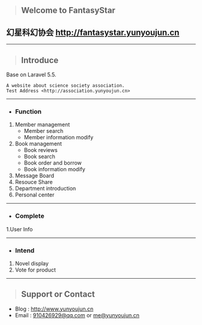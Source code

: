 > ## Welcome to FantasyStar
## 幻星科幻协会 <http://fantasystar.yunyoujun.cn>

---

> ## Introduce
 
Base on Laravel 5.5.

    A website about science society association.
    Test Address <http://association.yunyoujun.cn>

---

- ### Function
1. Member management
    * Member search
    * Member information modify
2. Book management
    * Book reviews
    * Book search
    * Book order and borrow
    * Book information modify
3. Message Board
4. Resouce Share
5. Department introduction
6. Personal center

---

- ### Complete

1.User Info

---

- ### Intend
1. Novel display
2. Vote for product

---

> ## Support or Contact
- Blog : <http://www.yunyoujun.cn>
- Email : <910426929@qq.com> or <me@yunyoujun.cn>
